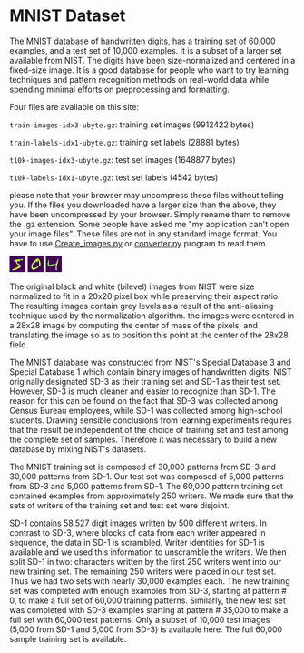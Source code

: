 # MNIST Dataset
The MNIST database of handwritten digits, has a training set of 60,000 examples, and a test set of 10,000 examples. It is a subset of a larger set available from NIST. The digits have been size-normalized and centered in a fixed-size image.
It is a good database for people who want to try learning techniques and pattern recognition methods on real-world data while spending minimal efforts on preprocessing and formatting.

Four files are available on this site:

`train-images-idx3-ubyte.gz`:  training set images (9912422 bytes)

`train-labels-idx1-ubyte.gz`:  training set labels (28881 bytes)

`t10k-images-idx3-ubyte.gz`:   test set images (1648877 bytes)

`t10k-labels-idx1-ubyte.gz`:   test set labels (4542 bytes)


please note that your browser may uncompress these files without telling you. If the files you downloaded have a larger size than the above, they have been uncompressed by your browser. Simply rename them to remove the .gz extension. Some people have asked me "my application can't open your image files". These files are not in any standard image format. You have to use [Create_images.py](https://github.com/davidepietrasanta/Mnist_Machine_Learning_Assignment/blob/main/Images/Create_images.py) or [converter.py](https://github.com/davidepietrasanta/Mnist_Machine_Learning_Assignment/blob/main/CSV/converter.py) program to read them.

![numero5](https://github.com/davidepietrasanta/Mnist_Machine_Learning_Assignment/blob/main/MNIST%20Dataset/1.png)  ![numero0](https://github.com/davidepietrasanta/Mnist_Machine_Learning_Assignment/blob/main/MNIST%20Dataset/2.png) ![numero4](https://github.com/davidepietrasanta/Mnist_Machine_Learning_Assignment/blob/main/MNIST%20Dataset/3.png)

The original black and white (bilevel) images from NIST were size normalized to fit in a 20x20 pixel box while preserving their aspect ratio. The resulting images contain grey levels as a result of the anti-aliasing technique used by the normalization algorithm. the images were centered in a 28x28 image by computing the center of mass of the pixels, and translating the image so as to position this point at the center of the 28x28 field.

The MNIST database was constructed from NIST's Special Database 3 and Special Database 1 which contain binary images of handwritten digits. NIST originally designated SD-3 as their training set and SD-1 as their test set. However, SD-3 is much cleaner and easier to recognize than SD-1. The reason for this can be found on the fact that SD-3 was collected among Census Bureau employees, while SD-1 was collected among high-school students. Drawing sensible conclusions from learning experiments requires that the result be independent of the choice of training set and test among the complete set of samples. Therefore it was necessary to build a new database by mixing NIST's datasets.

The MNIST training set is composed of 30,000 patterns from SD-3 and 30,000 patterns from SD-1. Our test set was composed of 5,000 patterns from SD-3 and 5,000 patterns from SD-1. The 60,000 pattern training set contained examples from approximately 250 writers. We made sure that the sets of writers of the training set and test set were disjoint.

SD-1 contains 58,527 digit images written by 500 different writers. In contrast to SD-3, where blocks of data from each writer appeared in sequence, the data in SD-1 is scrambled. Writer identities for SD-1 is available and we used this information to unscramble the writers. We then split SD-1 in two: characters written by the first 250 writers went into our new training set. The remaining 250 writers were placed in our test set. Thus we had two sets with nearly 30,000 examples each. The new training set was completed with enough examples from SD-3, starting at pattern # 0, to make a full set of 60,000 training patterns. Similarly, the new test set was completed with SD-3 examples starting at pattern # 35,000 to make a full set with 60,000 test patterns. Only a subset of 10,000 test images (5,000 from SD-1 and 5,000 from SD-3) is available here. The full 60,000 sample training set is available.
